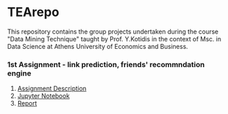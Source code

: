 # TEArepo
This repository contains the group projects undertaken during the course "Data Mining Technique" taught by Prof. Y.Kotidis in the context of Msc. in Data Science at Athens University of Economics and Business.

### 1st Assignment - link prediction, friends' recommndation engine
1. [Assignment Description](link_prediction/Proj1_Link_Prediction.pdf) 
2. [Jupyter Notebook](lin_prediction/linkPrediction_Notebook.html)
3. [Report](lin_prediction/linPrediction_Report.pdf)



